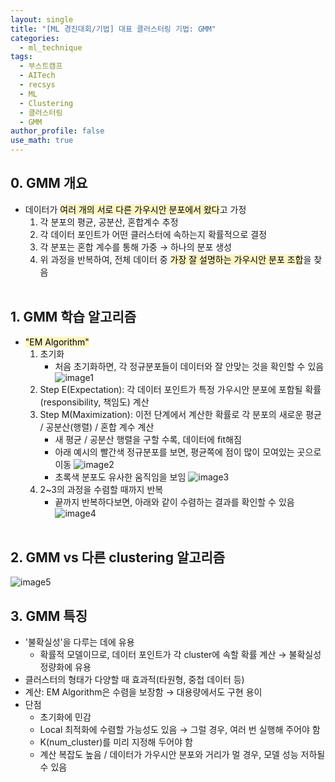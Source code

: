 ```yaml
---
layout: single
title: "[ML 경진대회/기법] 대표 클러스터링 기법: GMM"
categories:
  - ml_technique
tags:
  - 부스트캠프
  - AITech
  - recsys
  - ML
  - Clustering
  - 클러스터링
  - GMM
author_profile: false
use_math: true
---
```

## 0. GMM 개요
- 데이터가 <mark style="background: #FFF3A3A6;">여러 개의 서로 다른 가우시안 분포에서 왔다</mark>고 가정
	1. 각 분포의 평균, 공분산, 혼합계수 추정
	2. 각 데이터 포인트가 어떤 클러스터에 속하는지 확률적으로 결정
	3. 각 분포는 혼합 계수를 통해 가중 → 하나의 분포 생성
	4. 위 과정을 반복하여, 전체 데이터 중 <mark style="background: #FFF3A3A6;">가장 잘 설명하는 가우시안 분포 조합</mark>을 찾음<br><br>

## 1. GMM 학습 알고리즘
- <mark style="background: #FFF3A3A6;">"EM Algorithm"</mark>
	1. 초기화
		- 처음 초기화하면, 각 정규분포들이 데이터와 잘 안맞는 것을 확인할 수 있음
			![image1](../../images/2024-10-01-aitech-week8-10_4_4/image1.png)
	2. Step E(Expectation): 각 데이터 포인트가 특정 가우시안 분포에 포함될 확률(responsibility, 책임도) 계산
	3. Step M(Maximization): 이전 단계에서 계산한 확률로 각 분포의 새로운 평균 / 공분산(행렬) / 혼합 계수 계산
		- 새 평균 / 공분산 행렬을 구할 수록, 데이터에 fit해짐
		- 아래 예시의 빨간색 정규분포를 보면, 평균쪽에 점이 많이 모여있는 곳으로 이동
			![image2](../../images/2024-10-01-aitech-week8-10_4_4/image2.png)
		- 초록색 분포도 유사한 움직임을 보임
			![image3](../../images/2024-10-01-aitech-week8-10_4_4/image3.png)
	4. 2~3의 과정을 수렴할 때까지 반복
		- 끝까지 반복하다보면, 아래와 같이 수렴하는 결과를 확인할 수 있음
			![image4](../../images/2024-10-01-aitech-week8-10_4_4/image4.png)<br><br>

## 2. GMM vs 다른 clustering 알고리즘
![image5](../../images/2024-10-01-aitech-week8-10_4_4/image5.png)

## 3. GMM 특징
- '불확실성'을 다루는 데에 유용
	- 확률적 모델이므로, 데이터 포인트가 각 cluster에 속할 확률 계산
	   → 불확실성 정량화에 유용
- 클러스터의 형태가 다양할 때 효과적(타원형, 중첩 데이터 등)
- 계산: EM Algorithm은 수렴을 보장함 → 대용량에서도 구현 용이
- 단점
	- 초기화에 민감
	- Local 최적화에 수렴할 가능성도 있음 → 그럴 경우, 여러 번 실행해 주어야 함
	- K(num_cluster)를 미리 지정해 두어야 함
	- 계산 복잡도 높음 / 데이터가 가우시안 분포와 거리가 멀 경우, 모델 성능 저하될 수 있음<br><br>

